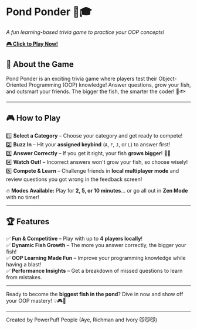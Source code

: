 # **Pond Ponder** 🐠🎓  
*A fun learning-based trivia game to practice your OOP concepts!*  

[**🎮 Click to Play Now!**](https://pond-ponder.vercel.app/)  

## 📌 About the Game  
Pond Ponder is an exciting trivia game where players test their Object-Oriented Programming (OOP) knowledge! Answer questions, grow your fish, and outsmart your friends. The bigger the fish, the smarter the coder! 🧠🐟  

---

## 🎮 How to Play  
1️⃣ **Select a Category** – Choose your category and get ready to compete!  
2️⃣ **Buzz In** – Hit your **assigned keybind** (`A`, `F`, `J`, or `L`) to answer first!  
3️⃣ **Answer Correctly** – If you get it right, your fish **grows bigger**! 🐡✨  
4️⃣ **Watch Out!** – Incorrect answers won't grow your fish, so choose wisely!  
5️⃣ **Compete & Learn** – Challenge friends in **local multiplayer mode** and review questions you got wrong in the feedback screen!  

🔥 **Modes Available:** Play for **2, 5, or 10 minutes**... or go all out in **Zen Mode** with no timer!  

---

## 🏆 Features  
✅ **Fun & Competitive** – Play with up to **4 players locally**!  
✅ **Dynamic Fish Growth** – The more you answer correctly, the bigger your fish!  
✅ **OOP Learning Made Fun** – Improve your programming knowledge while having a blast!  
✅ **Performance Insights** – Get a breakdown of missed questions to learn from mistakes.  

---

Ready to become the **biggest fish in the pond**? Dive in now and show off your OOP mastery! 💡🎮🐠  

---
Created by PowerPuff People (Aye, Richman and Ivory 😼😼😼)
